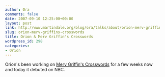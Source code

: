 ```yaml
---
author: Ora
comments: false
date: 2007-09-10 12:25:00+00:00
layout: post
link: http://www.martindale.org/blog/ora/talks/about/orion-merv-griffins-crosswords
slug: orion-merv-griffins-crosswords
title: Orion & Merv Griffin's Crosswords
wordpress_id: 298
categories:
- Orion
---
```


Orion's been working on [Merv Griffin's Crosswords](http://www.crosswords.tv) for a few weeks now and today it debuted on NBC.
